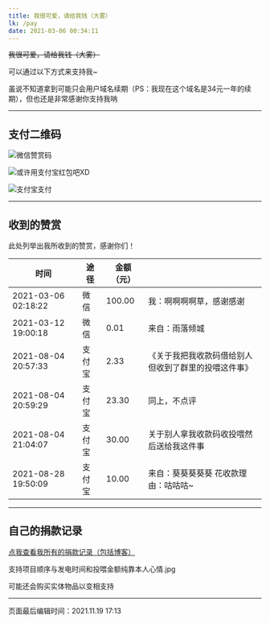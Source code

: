 ```yaml
---
title: 我很可爱，请给我钱（大雾）
lk: /pay
date: 2021-03-06 00:34:11
---
```


~~我很可爱，请给我钱（大雾）~~

可以通过以下方式来支持我~

虽说不知道拿到可能只会用户域名续期（PS：我现在这个域名是34元一年的续期），但也还是非常感谢你支持我呐

---

## 支付二维码

![微信赞赏码](/pay/wechat.webp)

![或许用支付宝红包吧XD](/pay/alipay.hongbao.webp)

![支付宝支付](/pay/alipay.webp)

---

## 收到的赞赏

此处列举出我所收到的赞赏，感谢你们！

| 时间                | 途径 | 金额（元） |                          |
| ------------------- | ---- | ---------- | ------------------------ |
| 2021-03-06 02:18:22 | 微信 | 100.00        | 我：啊啊啊啊草，感谢感谢 |
| 2021-03-12 19:00:18 | 微信 | 0.01       | 来自：雨落倾城           |
| 2021-08-04 20:57:33 | 支付宝 | 2.33 | 《关于我把我收款码借给别人但收到了群里的投喂这件事》 |
| 2021-08-04 20:59:29 | 支付宝 | 23.30 | 同上，不点评 |
| 2021-08-04 21:04:07 | 支付宝 | 30.00 | 关于别人拿我收款码收投喂然后送给我这件事 |
| 2021-08-28 19:50:09 | 支付宝 | 10.00 | 来自：葵葵葵葵葵  花收款理由：咕咕咕~ |

---

## 自己的捐款记录

[点我查看我所有的捐款记录（包括博客）](/files/juankuan.txt)

支持项目顺序与发电时间和投喂金额纯靠本人心情.jpg

可能还会购买实体物品以变相支持

---

页面最后编辑时间：2021.11.19 17:13